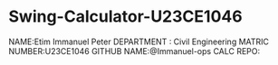 # Swing-Calculator-U23CE1046
NAME:Etim Immanuel Peter
DEPARTMENT : Civil Engineering 
MATRIC NUMBER:U23CE1046
GITHUB NAME:@Immanuel-ops
CALC REPO:
